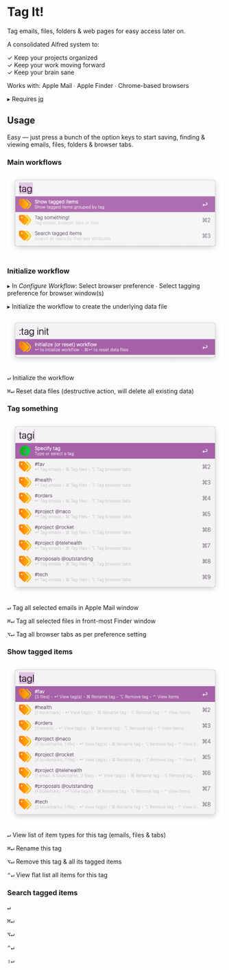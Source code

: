 # Tag It!

Tag emails, files, folders & web pages for easy access later on.

A consolidated Alfred system to:  

✓  Keep your projects organized  
✓  Keep your work moving forward  
✓  Keep your brain sane

Works with: Apple Mail ∙ Apple Finder ∙ Chrome-based browsers

▸ Requires [jq](https://formulae.brew.sh/formula/jq)

## Usage

Easy — just press a bunch of the option keys to start saving, finding & viewing emails, files, folders & browser tabs. 

### Main workflows

![image-20250509211540846](assets/image-20250509211540846.png)  

### Initialize workflow

▸ In *Configure Workflow*: Select browser preference ∙ Select tagging preference for browser window(s)

▸ Initialize the workflow to create the underlying data file

![image-20250509205555344](assets/image-20250509205555344.png) 

<kbd>↵</kbd>  Initialize the workflow

<kbd>⌘</kbd><kbd>↵</kbd> Reset data files (destructive action, will delete all existing data)

### Tag something

![image-20250509205651248](assets/image-20250509205651248.png) 

<kbd>↵</kbd>  Tag all selected emails in Apple Mail window

<kbd>⌘</kbd><kbd>↵</kbd> Tag all selected files in front-most Finder window

<kbd>⌥</kbd><kbd>↵</kbd> Tag all browser tabs as per preference setting

### Show tagged items

![image-20250509221638765](assets/image-20250509221638765.png) 

<kbd>↵</kbd>  View list of item types for this tag (emails, files & tabs)

<kbd>⌘</kbd><kbd>↵</kbd> Rename this tag

<kbd>⌥</kbd><kbd>↵</kbd> Remove this tag & all its tagged items

<kbd>⌃</kbd><kbd>↵</kbd> View flat list all items for this tag

### Search tagged items





<kbd>↵</kbd>  

<kbd>⌘</kbd><kbd>↵</kbd> 

<kbd>⌥</kbd><kbd>↵</kbd> 

<kbd>⌃</kbd><kbd>↵</kbd> 

<kbd>⇧</kbd><kbd>↵</kbd> 





